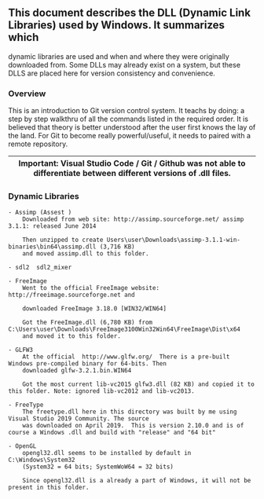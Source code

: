 

## This document describes the DLL (Dynamic Link Libraries) used by Windows. It summarizes which
dynamic libraries are used and when and where they were originally downloaded from. Some DLLs may
already exist on a system, but these DLLS are placed here for version consistency and convenience.  

### Overview
This is an introduction to Git version control system. It teachs by doing: a step by step walkthru of all the commands listed in the required order. It is believed that theory is better understood after the user first knows the lay of the land. For Git to become really powerful/useful, it needs to paired with a remote repository.  

| Important: Visual Studio Code / Git / Github was not able to differentiate between different versions of .dll files. |
| -------------------------------------------------------                                          |

### Dynamic Libraries
    - Assimp (Assest )
        Downloaded from web site: http://assimp.sourceforge.net/ assimp 3.1.1: released June 2014

        Then unzipped to create Users\user\Downloads\assimp-3.1.1-win-binaries\bin64\assimp.dll (3,716 KB)
        and moved assimp.dll to this folder.

    - sdl2  sdl2_mixer

    - FreeImage
        Went to the official FreeImage website: http://freeimage.sourceforge.net and

        downloaded FreeImage 3.18.0 [WIN32/WIN64]

        Got the FreeImage.dll (6,780 KB) from C:\Users\user\Downloads\FreeImage3100Win32Win64\FreeImage\Dist\x64
        and moved it to this folder.

    - GLFW3
        At the official  http://www.glfw.org/  There is a pre-built Windows pre-compiled binary for 64-bits. Then 
        downloaded glfw-3.2.1.bin.WIN64
        
        Got the most current lib-vc2015 glfw3.dll (82 KB) and copied it to this folder. Note: ignored lib-vc2012 and lib-vc2013.
    
    - FreeType
        The freetype.dll here in this directory was built by me using Visual Studio 2019 Community. The source
        was downloaded on April 2019.  This is version 2.10.0 and is of course a Windows .dll and build with "release" and "64 bit"
    
    - OpenGL
        opengl32.dll seems to be installed by default in C:\Windows\System32  
        (System32 = 64 bits; SystemWoW64 = 32 bits)

        Since opengl32.dll is a already a part of Windows, it will not be present in this folder. 
        
        
